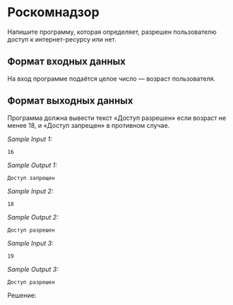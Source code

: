 # Роскомнадзор

Напишите программу, которая определяет, разрешен пользователю доступ к интернет-ресурсу или нет.

## Формат входных данных
На вход программе подаётся целое число — возраст пользователя.

## Формат выходных данных
Программа должна вывести текст «Доступ разрешен» если возраст не менее 18, и «Доступ запрещен» в противном случае.

*Sample Input 1:*
```
16
```

*Sample Output 1:*
```
Доступ запрещен
```

*Sample Input 2:*
```
18
```

*Sample Output 2:*
```
Доступ разрешен
```

*Sample Input 3:*
```
19
```

*Sample Output 3:*
```
Доступ разрешен
```

Решение:
```python

```
